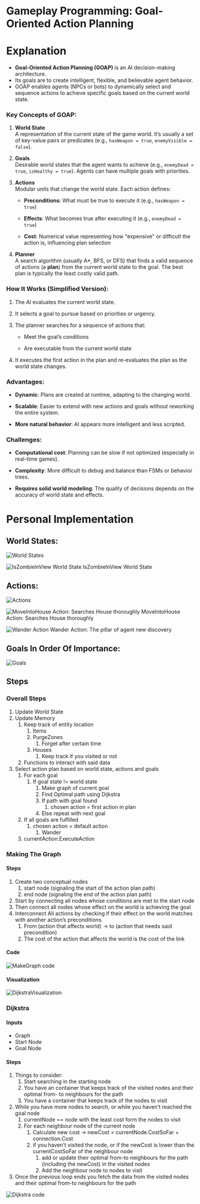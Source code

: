 # Gameplay Programming: Goal- Oriented Action Planning

# Explanation

* **Goal-Oriented Action Planning (GOAP)** is an AI decision-making architecture.  
* Its goals are to create intelligent, flexible, and believable agent behavior.  
* GOAP enables agents (NPCs or bots) to dynamically select and sequence actions to achieve specific goals based on the current world state.

### **Key Concepts of GOAP:**

1. **World State**  
    A representation of the current state of the game world. It’s usually a set of key-value pairs or predicates (e.g., `hasWeapon = true`, `enemyVisible = false`).

2. **Goals**  
    Desirable world states that the agent wants to achieve (e.g., `enemyDead = true`, `isHealthy = true`). Agents can have multiple goals with priorities.

3. **Actions**  
    Modular units that change the world state. Each action defines:

   * **Preconditions**: What must be true to execute it (e.g., `hasWeapon = true`)

   * **Effects**: What becomes true after executing it (e.g., `enemyDead = true`)

   * **Cost**: Numerical value representing how "expensive" or difficult the action is, influencing plan selection

4. **Planner**  
    A search algorithm (usually A\*, BFS, or DFS) that finds a valid sequence of actions (a **plan**) from the current world state to the goal. The best plan is typically the least costly valid path.

### **How It Works (Simplified Version):**

1. The AI evaluates the current world state.

2. It selects a goal to pursue based on priorities or urgency.

3. The planner searches for a sequence of actions that:

   * Meet the goal’s conditions

   * Are executable from the current world state

4. It executes the first action in the plan and re-evaluates the plan as the world state changes.

### **Advantages:**

* **Dynamic**: Plans are created at runtime, adapting to the changing world.

* **Scalable**: Easier to extend with new actions and goals without reworking the entire system.

* **More natural behavior**: AI appears more intelligent and less scripted.

### **Challenges:**

* **Computational cost**: Planning can be slow if not optimized (especially in real-time games).

* **Complexity**: More difficult to debug and balance than FSMs or behavior trees.

* **Requires solid world modeling**: The quality of decisions depends on the accuracy of world state and effects.

# Personal Implementation

## World States:

![World States](images/WorldStates.png)

![IsZombieInView World State](images/IsZombieInView.png)
IsZombieInView World State

## Actions:

![Actions](images/Actions.png)

![MoveIntoHouse Action: Searches House thoroughly](images/SearchHouse.png)
MoveIntoHouse Action: Searches House thoroughly

![Wander Action](images/Wander.png)
Wander Action: The pillar of agent new discovery

## Goals In Order Of Importance:

![Goals](images/Goals.png)

## Steps

### Overall Steps

1. Update World State  
2. Update Memory  
   1. Keep track of entity location  
      1. Items  
      2. PurgeZones  
         1. Forget after certain time  
      3. Houses  
         1. Keep track if you visited or not  
   2. Functions to interact with said data  
3. Select action plan based on world state, actions and goals  
   1. For each goal  
      1. If goal state \!= world state  
         1. Make graph of current goal  
         2. Find Optimal path using Dijkstra  
         3. If path with goal found  
            1. chosen action \= first action in plan  
         4. Else repeat with next goal  
   2. If all goals are fulfilled  
      1. chosen action \= default action  
         1. Wander  
   3. currentAction.ExecuteAction

### Making The Graph

#### Steps

1. Create two conceptual nodes  
   1. start node (signaling the start of the action plan path)  
   2. end node (signaling the end of the action plan path)  
2. Start by connecting all nodes whose conditions are met to the start node  
3. Then connect all nodes whose effect on the world is achieving the goal  
4. Interconnect All actions by checking if their effect on the world matches with another action’s preconditions.  
   1. From (action that affects world) \-\> to (action that needs said precondition)  
   2. The cost of the action that affects the world is the cost of the link

#### Code

![MakeGraph code](images/MakeGraph.png)

#### Visualization

![DijkstraVisualization](images/DijkstraVisualization.png)

### Dijkstra

#### Inputs

- Graph  
- Start Node  
- Goal Node

#### Steps

1. Things to consider:  
   1. Start searching in the starting node  
   2. You have an container that keeps track of the visited nodes and their optimal from- to neighbours for the path  
   3. You have a container that keeps track of the nodes to visit  
2. While you have more nodes to search, or while you haven’t reached the goal node  
   1. currentNode \== node with the least cost form the nodes to visit  
   2. For each neighbour node of the current node  
      1. Calculate new cost \-\> newCost \= currentNode.CostSoFar \+ connection.Cost  
      2. if you haven’t visited the node, or if the newCost is lower than the currentCostSoFar of the neighbour node  
         1. add or update their optimal from-to neighbours for the path (including the newCost) in the visited nodes  
         2. Add the neighbour node to nodes to visit  
3. Once the previous loop ends you fetch the data from the visited nodes and their optimal from-to neighbours for the path

![Dijkstra code](images/Dijkstra.png)
